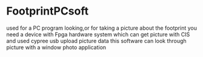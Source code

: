 # FootprintPCsoft
used for a PC program looking,or for taking a picture  about the footprint
you need a device with Fpga hardware system which can get picture with CIS and used cypree usb upload picture data
this software can look through picture with a window photo application  
